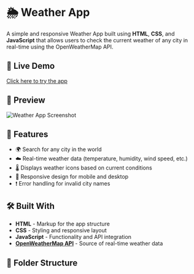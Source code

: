 # 🌦️ Weather App

A simple and responsive Weather App built using **HTML**, **CSS**, and **JavaScript** that allows users to check the current weather of any city in real-time using the OpenWeatherMap API.

## 🔗 Live Demo

[Click here to try the app](#) <!-- Replace with your actual GitHub Pages or deployment URL -->

## 📸 Preview

![Weather App Screenshot](screenshot.png) <!-- Optional: Add a screenshot of your app -->

## 🚀 Features

- 🌍 Search for any city in the world
- ☁️ Real-time weather data (temperature, humidity, wind speed, etc.)
- 🌡️ Displays weather icons based on current conditions
- 📱 Responsive design for mobile and desktop
- ❗ Error handling for invalid city names

## 🛠️ Built With

- **HTML** - Markup for the app structure
- **CSS** - Styling and responsive layout
- **JavaScript** - Functionality and API integration
- **[OpenWeatherMap API](https://openweathermap.org/api)** - Source of real-time weather data

## 📁 Folder Structure

